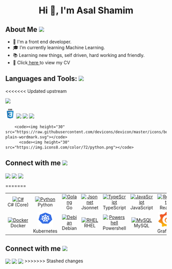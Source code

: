 <h1 align="center">Hi 🙋, I'm Asal Shamim  </h1>

<h2> About Me <img src = "https://media0.giphy.com/media/KDDpcKigbfFpnejZs6/giphy.gif?cid=ecf05e47oy6f4zjs8g1qoiystc56cu7r9tb8a1fe76e05oty&rid=giphy.gif" width = 100px></h2>


- 🔭  I'm a front end developer.
- 🎓 I’m currently learning Machine Learning.
- 📚 Learning new things, self driven, hard working and friendly.
- 📝 Click<a href="#" target="_blank"> here </a> to view my CV

<h2> Languages and Tools: <img src = "https://media2.giphy.com/media/QssGEmpkyEOhBCb7e1/giphy.gif?cid=ecf05e47a0n3gi1bfqntqmob8g9aid1oyj2wr3ds3mg700bl&rid=giphy.gif" width = "32px"> </h2>
<<<<<<< Updated upstream
<p align="left"> 
  <code><img height="30" src="https://img.icons8.com/color/72/html-5--v1.png"></code>
 
  <code><img height="30" src="https://raw.githubusercontent.com/devicons/devicon/master/icons/css3/css3-original-wordmark.svg"></code>
 <code><img height="30" src="https://img.icons8.com/color/72/javascript.png"></code>
 <code><img height="30" src="https://img.icons8.com/color/2x/visual-studio-code-2019.png"></code>
  <code><img height="30" src="https://img.icons8.com/color/72/figma.png"></code>
   
        <code><img height="30" src="https://raw.githubusercontent.com/devicons/devicon/master/icons/bootstrap/bootstrap-plain-wordmark.svg"></code>
          <code><img height="30" src="https://img.icons8.com/color/72/python.png"></code>

  

    
    
    
 
    
 
  
 
 <h2> Connect with me <img src='https://raw.githubusercontent.com/ShahriarShafin/ShahriarShafin/main/Assets/handshake.gif' width="100px"> </h2>
 <a href = 'https://www.linkedin.com/in/asal-s-6a19891b6/'> <img width = '32px' align= 'center' src="https://img.icons8.com/ios-filled/72/linkedin.png"/></a> 
 <a href = 'https://github.com/asalshamim'> <img width = '32px' align= 'center' src="https://img.icons8.com/dusk/2x/github.png"/></a> 
 <a href = 'https://codepen.io/Asalsh'> <img width = '32px' align= 'center' src="https://img.icons8.com/ios-filled/50/000000/codepen.png"/></a> 
 


=======
<p align="left">


<table>
      <tr>
        <td align="center" width="96">
          <a href="#macropower-tech">
            <img src="./img/csharp-original.svg" width="48" height="48" alt="C#" />
          </a>
          <br>C#&nbsp;(Core)
        </td>
        <td align="center" width="96">
          <a href="#macropower-tech">
            <img src="./img/python-original.svg" width="48" height="48" alt="Python" />
          </a>
          <br>Python
        </td>
        <td align="center" width="96">
          <a href="#macropower-tech">
            <img src="./img/go-flat.svg" width="48" height="48" alt="Golang" />
          </a>
          <br>Go
        </td>
        <td align="center" width="96">
          <a href="#macropower-tech">
            <img src="https://jsonnet.org/img/isologo.svg" width="48" height="48" alt="Jsonnet" />
          </a>
          <br>Jsonnet
        </td>
        <td align="center" width="96">
          <a href="#macropower-tech">
            <img src="./img/typescript-original.svg" width="48" height="48" alt="TypeScript" />
          </a>
          <br>TypeScript
        </td>
        <td align="center" width="96">
          <a href="#macropower-tech">
            <img src="./img/javascript-original.svg" width="48" height="48" alt="JavaScript" />
          </a>
          <br>JavaScript
        </td>
        <td align="center" width="96">
          <a href="#macropower-tech" >
            <img src="./img/react-original.svg" width="48" height="48" alt="React" />
          </a>
          <br>React
        </td>
        <td align="center" width="96">
          <a href="#macropower-tech">
            <img src="./img/bootstrap-plain.svg" width="48" height="48" alt="Bootstrap" />
          </a>
          <br>Bootstrap
        </td>
        <td align="center" width="96">
          <a href="#macropower-tech">
            <img src="./img/sass-original.svg" width="48" height="48" alt="Sass" />
          </a>
          <br>Sass
        </td>
      </tr>
      <tr>
        <td align="center" width="96">
          <a href="#macropower-tech" >
            <img src="./img/docker-original.svg" width="48" height="48" alt="Docker" />
          </a>
          <br>Docker
        </td>
        <td align="center" width="96">
          <a href="#macropower-tech" >
            <img src="https://raw.githubusercontent.com/cncf/artwork/master/projects/kubernetes/icon/color/kubernetes-icon-color.svg" width="48" height="48" alt="Kubernetes" />
          </a>
          <br>Kubernetes
        </td>
        <td align="center"  width="96">
          <a href="#macropower-tech">
            <img src="./img/debian-original.svg" width="48" height="48" alt="Debian" />
          </a>
          <br>Debian
        </td>
        <td align="center"  width="96">
          <a href="#macropower-tech">
            <img src="./img/redhat-original.svg" width="48" height="48" alt="RHEL" />
          </a>
          <br>RHEL
        </td>
        <td align="center" width="96">
          <a href="#macropower-tech">
            <img src="https://raw.githubusercontent.com/PowerShell/PowerShell/master/assets/ps_black_128.svg" width="48" height="48" alt="Powershell" />
          </a>
          <br>Powershell
        </td>
        <td align="center"  width="96">
          <a href="#macropower-tech">
            <img src="./img/mysql-original.svg" width="48" height="48" alt="MySQL" />
          </a>
          <br>MySQL
        </td>
        <td align="center" width="96">
          <a href="#macropower-tech" >
            <img src="https://raw.githubusercontent.com/grafana/grafana/master/public/img/grafana_icon.svg" width="48" height="48" alt="Grafana" />
          </a>
          <br>Grafana
        </td>
        <td align="center" width="96">
          <a href="#macropower-tech" >
            <img src="https://github.com/cncf/artwork/blob/master/projects/prometheus/icon/color/prometheus-icon-color.svg" width="48" height="48" alt="Prometheus" />
          </a>
          <br>Prometheus
        </td>
        <td align="center" width="96">
          <a href="#macropower-tech" >
            <img src="https://raw.githubusercontent.com/cncf/artwork/master/projects/thanos/icon/color/thanos-icon-color.svg" width="48" height="48" alt="Thanos" />
          </a>
          <br>Thanos
        </td>
      </tr>
    </table>









<h2> Connect with me <img src='https://raw.githubusercontent.com/ShahriarShafin/ShahriarShafin/main/Assets/handshake.gif' width="100px"> </h2>
<a href = 'https://www.linkedin.com/in/asal-s-6a19891b6/'> <img width = '32px' align= 'center' src="https://img.icons8.com/ios-filled/72/linkedin.png"/></a>
<a href = 'https://github.com/asalshamim'> <img width = '32px' align= 'center' src="https://img.icons8.com/dusk/2x/github.png"/></a>
<a href = 'https://codepen.io/Asalsh'> <img width = '32px' align= 'center' src="https://img.icons8.com/ios-filled/50/000000/codepen.png"/></a>
>>>>>>> Stashed changes
